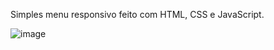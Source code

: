 Simples menu responsivo feito com HTML, CSS e JavaScript.

![image](https://user-images.githubusercontent.com/49405293/236878714-622f173d-30a9-4aa3-b7e8-8d43955d33d2.png)

